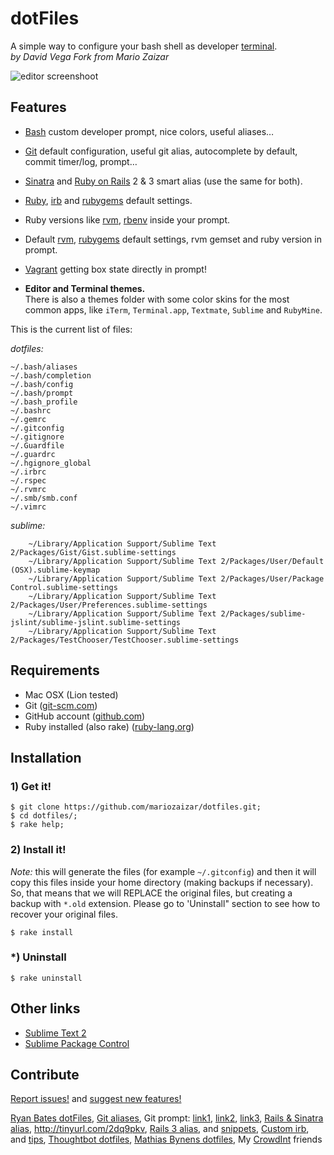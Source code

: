 # dotFiles
A simple way to configure your bash shell as developer [terminal][cli].  
*by David Vega Fork from Mario Zaizar*

![editor screenshoot](https://www.evernote.com/shard/s292/sh/647c71e6-5521-4d95-a955-1bc7a019c90d/b5d6a907e156e0c59171a596895ed43d/res/fbf02629-5802-4630-a85b-2119f5e51db7/skitch.png?resizeSmall&width=832)

## Features

- [Bash][bash] custom developer prompt, nice colors, useful aliases…
- [Git][git] default configuration, useful git alias, autocomplete by default, commit timer/log, prompt…
- [Sinatra][sinatra] and [Ruby on Rails][rails] 2 & 3 smart alias (use the same for both).
- [Ruby][ruby], [irb][irb] and [rubygems][gem] default settings.
- Ruby versions like [rvm][rvm], [rbenv][rbenv] inside your prompt.
- Default [rvm][rvm], [rubygems][gem] default settings, rvm gemset and ruby version in prompt.
- [Vagrant][vagrant] getting box state directly in prompt!

- **Editor and Terminal themes.**  
There is also a themes folder with some color skins for the most common apps,
like `iTerm`, `Terminal.app`, `Textmate`, `Sublime` and `RubyMine`.

This is the current list of files:

*dotfiles:*
```
~/.bash/aliases
~/.bash/completion
~/.bash/config
~/.bash/prompt
~/.bash_profile
~/.bashrc
~/.gemrc
~/.gitconfig
~/.gitignore
~/.Guardfile
~/.guardrc
~/.hgignore_global
~/.irbrc
~/.rspec
~/.rvmrc
~/.smb/smb.conf
~/.vimrc
```

*sublime:*
```
    ~/Library/Application Support/Sublime Text 2/Packages/Gist/Gist.sublime-settings
    ~/Library/Application Support/Sublime Text 2/Packages/User/Default (OSX).sublime-keymap
    ~/Library/Application Support/Sublime Text 2/Packages/User/Package Control.sublime-settings
    ~/Library/Application Support/Sublime Text 2/Packages/User/Preferences.sublime-settings
    ~/Library/Application Support/Sublime Text 2/Packages/sublime-jslint/sublime-jslint.sublime-settings
    ~/Library/Application Support/Sublime Text 2/Packages/TestChooser/TestChooser.sublime-settings
```

## Requirements

- Mac OSX (Lion tested)
- Git ([git-scm.com](http://git-scm.com))
- GitHub account ([github.com](http://github.com))
- Ruby installed (also rake) ([ruby-lang.org](http://www.ruby-lang.org/en/))

## Installation

### 1) Get it!

    $ git clone https://github.com/mariozaizar/dotfiles.git;
    $ cd dotfiles/;
    $ rake help;

### 2) Install it!

*Note:* this will generate the files (for example `~/.gitconfig`) and then it
will copy this files inside your home directory (making backups if necessary).
So, that means that we will REPLACE the original files, but creating a backup 
with `*.old` extension. Please go to 'Uninstall" section to see how to recover 
your original files.

    $ rake install

### *) Uninstall

    $ rake uninstall

## Other links

- [Sublime Text 2](http://sublimetext.com)
- [Sublime Package Control](http://wbond.net/sublime_packages/package_control/installation)

## Contribute

[Report issues!](https://github.com/mariozaizar/dotfiles/issues?labels=Bugs) and
[suggest new features!](https://github.com/mariozaizar/dotfiles/issues?labels=Features)

[Ryan Bates dotFiles](https://github.com/ryanb/dotfiles), 
[Git aliases](http://library.edgecase.com/git_immersion/lab_11.html), 
Git prompt: [link1](http://tinyurl.com/4q6zehb), [link2](https://gist.github.com/778558), [link3](http://tinyurl.com/4kzgb7k), 
[Rails & Sinatra alias](http://openmonkey.com/2009/03/06/adaptive-script-console-shell-alias-for-both-rails-and-sinatra/), <http://tinyurl.com/2dq9pkv>, 
[Rails 3 alias](http://matthewhutchinson.net/2010/9/19/rails-3-bash-aliases-and-irbrc-configs),  and [snippets](http://snippets.rorbuilder.info/posts/show/272), 
[Custom irb](http://iain.nl/2010/07/customizing-irb-2010-edition/), and [tips](http://robots.thoughtbot.com/post/159806033/irb-script-console-tips), 
[Thoughtbot dotfiles](https://github.com/thoughtbot/dotfiles), 
[Mathias Bynens dotfiles](https://github.com/mathiasbynens/dotfiles/), 
My [CrowdInt][crowd] friends

[crowd]: http://blog.crowdint.com
[cli]: http://en.wikipedia.org/wiki/Command_line_interface
[git]: http://git-scm.com/
[sinatra]: http://www.sinatrarb.com/
[ruby]: http://ruby-lang.org/
[rails]: http://rubyonrails.org/
[rvm]: https://rvm.beginrescueend.com/
[rbenv]: https://github.com/sstephenson/rbenv
[gem]: http://rubygems.org/
[bash]: http://www.gnu.org/software/bash/
[vagrant]: http://vagrantup.com
[irb]: http://en.wikipedia.org/wiki/Interactive_Ruby_Shell
